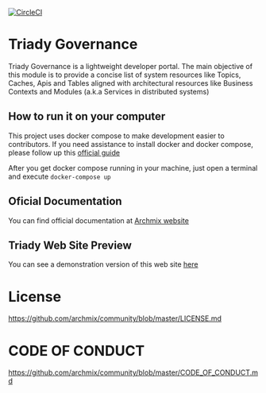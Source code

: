 [![CircleCI](https://circleci.com/gh/triady-oss/governance.svg?style=svg)](https://circleci.com/gh/triady-oss/governance)

# Triady Governance

Triady Governance is a lightweight developer portal. The main objective of this module is to provide a concise list of system resources like Topics, Caches, Apis and Tables aligned with architectural resources like Business Contexts and Modules (a.k.a Services in distributed systems)

## How to run it on your computer
This project uses docker compose to make development easier to contributors. 
If you need assistance to install docker and docker compose, please follow up this [official guide](https://docs.docker.com/compose/install/)

After you get docker compose running in your machine, just open a terminal and execute
`docker-compose up`

## Oficial Documentation
You can find official documentation at [Archmix website](https://archmix.org)

## Triady Web Site Preview
You can see a demonstration version of this web site [here](https://governance.archmix.org)

# License
https://github.com/archmix/community/blob/master/LICENSE.md

# CODE OF CONDUCT
https://github.com/archmix/community/blob/master/CODE_OF_CONDUCT.md
